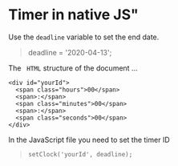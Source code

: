 # Timer in native JS"
Use the ```deadline``` variable to set the end date.
>deadline = '2020-04-13';
>
The `` HTML`` structure of the document ...

```
<div id="yourId">
  <span class="hours">00</span>
  <span>:</span>
  <span class="minutes">00</span>
  <span>:</span>
  <span class="seconds">00</span>
</div>
```

In the JavaScript file you need to set the timer ID

>```setClock('yourId', deadline);```
